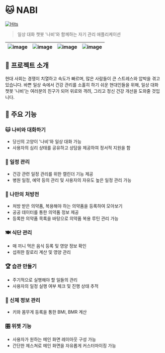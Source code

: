 # 🐱 NABI

[![Hits](https://hits.seeyoufarm.com/api/count/incr/badge.svg?url=https%3A%2F%2Fgithub.com%2Fsalt-bread-tech%2Fnabi&count_bg=%23D3EAFF&title_bg=%23555555&icon=&icon_color=%23E7E7E7&title=hits&edge_flat=false)](https://hits.seeyoufarm.com)

> 일상 대화 챗봇 '나비'와 함께하는 자기 관리 애플리케이션

| ![image](https://github.com/salt-bread-tech/nabi/assets/83108398/205b8e09-08e2-4720-b62b-8aa22d9ace21) | ![image](https://github.com/salt-bread-tech/nabi/assets/83108398/4902917c-98db-4a18-bd09-11da1d18ce31) | ![image](https://github.com/salt-bread-tech/nabi/assets/83108398/002900c9-4bc3-446b-af51-f7463107ca2d) | ![image](https://github.com/salt-bread-tech/nabi/assets/83108398/6b166085-cc64-43bf-ae28-85f25f598181) |
| --- | --- | --- | --- |

## 🌱 프로젝트 소개
현대 사회는 경쟁이 치열하고 속도가 빠르며, 많은 사람들이 큰 스트레스와 압박을 겪고 있습니다. 바쁜 일상 속에서 건강 관리를 소홀히 하기 쉬운 현대인들을 위해, 일상 대화 챗봇 '나비'는 여러분의 친구가 되어 위로와 격려, 그리고 정신 건강 개선을 도와줄 것입니다.

## 🚀 주요 기능
### 🐱 나비와 대화하기
- 당신의 고양이 '나비'와 일상 대화 가능
- 사용자의 심리 상태를 공유하고 상담을 제공하여 정서적 지원을 함

### 📅 일정 관리
- 건강 관련 일정 관리를 위한 캘린더 기능 제공
- 병원 일정, 예약 등의 관리 및 사용자의 자유도 높은 일정 관리 가능

### 💊 나만의 처방전
- 처방 받은 의약품, 복용해야 하는 의약품을 등록하여 모아보기
- 공공 데이터를 통한 의약품 정보 제공
- 등록한 의약품 목록을 바탕으로 의약품 복용 루틴 관리 가능

### 🍽 식단 관리
- 매 끼니 먹은 음식 등록 및 영양 정보 확인
- 섭취한 칼로리 계산 및 영양 관리

### 🏆 습관 만들기
- 주기적으로 실행해야 할 일들의 관리
- 사용자의 일정 실행 여부 체크 및 진행 상태 추적

### 📏 신체 정보 관리
- 키와 몸무게 등록을 통한 BMI, BMR 계산

### 🎛 위젯 기능
- 사용자가 원하는 메인 화면 레이아웃 구성 가능
- 간단한 제스쳐로 메인 화면을 자유롭게 커스터마이징 가능


